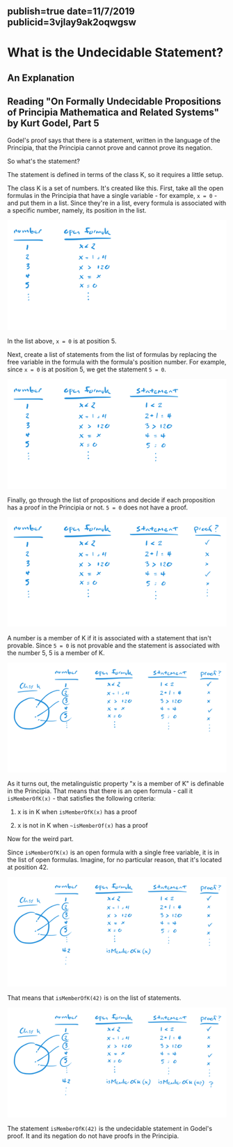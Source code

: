 publish=true
date=11/7/2019
publicid=3vjlay9ak2oqwgsw
---
# What is the Undecidable Statement?
## An Explanation
## Reading "On Formally Undecidable Propositions of Principia Mathematica and Related Systems" by Kurt Godel, Part 5

Godel's proof says that there is a statement, written in the language of the Principia, that the Principia cannot prove and cannot prove its negation.

So what's the statement?

The statement is defined in terms of the class K, so it requires a little setup.

The class K is a set of numbers. It's created like this. First, take all the open formulas in the Principia that have a single variable - for example, `x = 0` - and put them in a list. Since they're in a list, every formula is associated with a specific number, namely, its position in the list.

<img src="/images/undecide1.png" />

In the list above, `x = 0` is at position 5.

Next, create a list of statements from the list of formulas by replacing the free variable in the formula with the formula's position number. For example, since `x = 0` is at position 5, we get the statement `5 = 0`.

<img src="/images/undecide2.png" />

Finally, go through the list of propositions and decide if each proposition has a proof in the Principia or not. `5 = 0` does not have a proof.

<img src="/images/undecide3.png" />

A number is a member of K if it is associated with a statement that isn't provable. Since `5 = 0` is not provable and the statement is associated with the number 5, 5 is a member of K.

<img src="/images/undecide5.png" />

As it turns out, the metalinguistic property "x is a member of K" is definable in the Principia. That means that there is an open formula - call it `isMemberOfK(x)` - that satisfies the following criteria:

1) x is in K when `isMemberOfK(x)` has a proof

2) x is not in K when `~isMemberOf(x)` has a proof

Now for the weird part.

Since `isMemberOfK(x)` is an open formula with a single free variable, it is in the list of open formulas. Imagine, for no particular reason, that it's located at position 42.

<img src="/images/undecide6.png" />

That means that `isMemberOfK(42)` is on the list of statements.

<img src="/images/undecide7.png" />

The statement `isMemberOfK(42)` is the undecidable statement in Godel's proof. It and its negation do not have proofs in the Principia.
